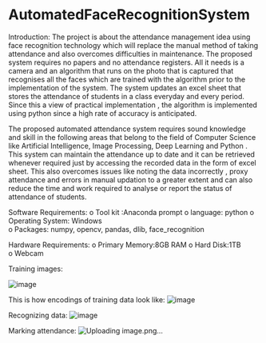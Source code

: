 # AutomatedFaceRecognitionSystem

Introduction:
The project is about the attendance management idea using face recognition technology which 
will replace the manual method of taking attendance and also overcomes difficulties in 
maintenance. The proposed system requires no papers and no attendance registers. All it needs is 
a camera and an algorithm that runs on the photo that is captured that recognises all the faces 
which are trained with the algorithm prior to the implementation of the system. The system 
updates an excel sheet that stores the attendance of students in a class everyday and every period.
Since this a view of practical implementation , the algorithm is implemented using python since 
a high rate of accuracy is anticipated.

The proposed automated attendance system requires sound knowledge and skill in the following 
areas that belong to the field of Computer Science like Artificial Intelligence, Image Processing, 
Deep Learning and Python . This system can maintain the attendance up to date and it can be 
retrieved whenever required just by accessing the recorded data in the form of excel sheet. This 
also overcomes issues like noting the data incorrectly , proxy attendance and errors in manual 
updation to a greater extent and can also reduce the time and work required to analyse or report 
the status of attendance of students.

Software Requirements:
o Tool kit :Anaconda prompt 
o language: python 
o Operating System: Windows  
o Packages: numpy, opencv, pandas, dlib, face_recognition 

Hardware Requirements:
o Primary Memory:8GB RAM 
o Hard Disk:1TB  
o Webcam

Training images:

![image](https://github.com/user-attachments/assets/2d9ad7c8-3a94-49d9-8879-8c3432348cce)

This is how encodings of training data look like:
![image](https://github.com/user-attachments/assets/8126f5ad-b315-4e09-81b1-4c24290c2c10)

Recognizing data:
![image](https://github.com/user-attachments/assets/ee63d3b7-bdb0-4717-a5c6-9c9d7754d8ae)

Marking attendance:
![Uploading image.png…]()






